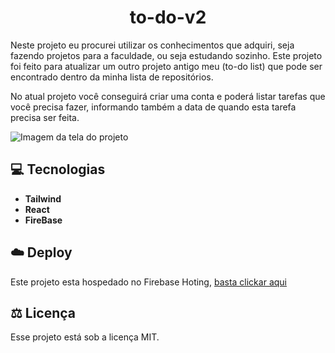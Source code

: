 <h1 align="center">to-do-v2</h1>

Neste projeto eu procurei utilizar os conhecimentos que adquiri, seja fazendo projetos para a faculdade, ou seja estudando sozinho.
Este projeto foi feito para atualizar um outro projeto antigo meu (to-do list) que pode ser encontrado dentro da minha lista de repositórios.

No atual projeto você conseguirá criar uma conta e poderá listar tarefas que você precisa fazer, informando também a data de quando esta tarefa precisa ser feita.

![Imagem da tela do projeto](https://live.staticflickr.com/65535/53037659163_dac9ee1f45_h.jpg)

## 💻 Tecnologias
- **Tailwind**
- **React**
- **FireBase**

## ☁️ Deploy
Este projeto esta hospedado no Firebase Hoting, [basta clickar aqui](https://to-do-c613d.web.app/)

## ⚖️ Licença
Esse projeto está sob a licença MIT.
